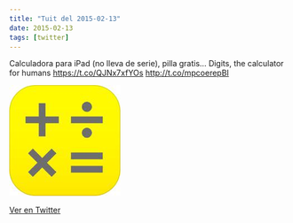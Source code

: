 ```yaml
---
title: "Tuit del 2015-02-13"
date: 2015-02-13
tags: [twitter]
---
```


Calculadora para iPad (no lleva de serie), pilla gratis... Digits, the calculator for humans https://t.co/QJNx7xfYOs http://t.co/mpcoerepBI

![Imagen](/assets/images/566146001501949952-B9tayexIYAEgWEb.jpg)

[Ver en Twitter](https://twitter.com/i/web/status/566146001501949952)

